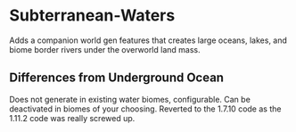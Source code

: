 # Subterranean-Waters
Adds a companion world gen features that creates large oceans, lakes, and biome border rivers under the overworld land mass.

## Differences from Underground Ocean
Does not generate in existing water biomes, configurable.
Can be deactivated in biomes of your choosing.
Reverted to the 1.7.10 code as the 1.11.2 code was really screwed up.

